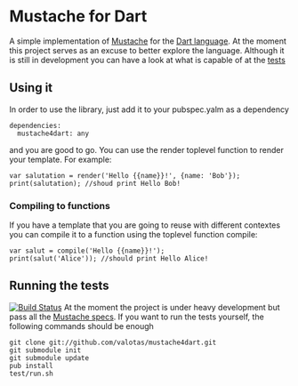 Mustache for Dart
=================
A simple implementation of [Mustache][mustache] for the [Dart language][dart]. 
At the moment this project serves as an excuse to better explore the language. 
Although it is still in development you can have a look at what is capable of 
at the [tests][tests]

Using it
--------
In order to use the library, just add it to your pubspec.yalm as a dependency

	dependencies:
	  mustache4dart: any

and you are good to go. You can use the render toplevel function to render your template.
For example:

	var salutation = render('Hello {{name}}!', {name: 'Bob'});
	print(salutation); //shoud print Hello Bob!

### Compiling to functions
If you have a template that you are going to reuse with different contextes you can compile
it to a function using the toplevel function compile:

	var salut = compile('Hello {{name}}!');
	print(salut('Alice')); //should print Hello Alice! 

Running the tests
-----------------
[![Build Status](https://drone.io/github.com/valotas/mustache4dart/status.png)](https://drone.io/github.com/valotas/mustache4dart/latest)
At the moment the project is under heavy development but pass all the [Mustache specs][specs]. 
If you want to run the tests yourself, the following commands should be enough

	git clone git://github.com/valotas/mustache4dart.git
	git submodule init
	git submodule update 
	pub install
	test/run.sh
	
	
[mustache]: http://mustache.github.com/
[dart]: http://www.dartlang.org/
[tests]: http://github.com/valotas/mustache4dart/blob/master/test/mustache_tests.dart
[specs]: http://github.com/mustache/spec